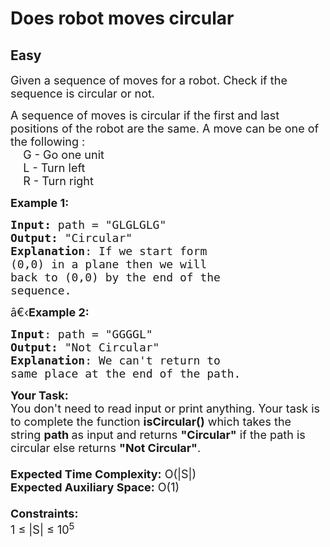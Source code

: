 # Does robot moves circular
## Easy
<div class="problems_problem_content__Xm_eO"><p><span style="font-size:18px">Given a sequence of moves for a robot.&nbsp;Check if the sequence is circular&nbsp;or not. </span></p>

<p><span style="font-size:18px">A sequence of moves is circular if the first and last positions of the robot are the same. A move can be one of the following :<br>
&nbsp; &nbsp; G - Go one unit<br>
&nbsp;&nbsp; &nbsp;L - Turn left<br>
&nbsp;&nbsp; &nbsp;R - Turn right</span></p>

<p><span style="font-size:18px"><strong>Example 1:</strong></span></p>

<pre><span style="font-size:18px"><strong>Input: </strong>path = "GLGLGLG"
<strong>Output:</strong> "Circular"
<strong>Explanation</strong>: If we start form 
(0,0) in a plane then we will 
back to (0,0) by the end of the 
sequence.
</span></pre>

<p><span style="font-size:18px">â€‹<strong>Example 2:</strong></span></p>

<pre><span style="font-size:18px"><strong>Input</strong>: path = "GGGGL"
<strong>Output:</strong> "Not Circular"
<strong>Explanation</strong>: We can't return to 
same place at the end of the path.</span></pre>

<p><span style="font-size:18px"><strong>Your Task:&nbsp;&nbsp;</strong><br>
You don't need to read input or print anything. Your task is to complete the function&nbsp;<strong>isCircular</strong><strong>()</strong>&nbsp;which takes the string&nbsp;<strong>path&nbsp;</strong>as input&nbsp;and returns&nbsp;<strong>"Circular"</strong> if the path is circular else returns&nbsp;<strong>"Not Circular"</strong>.<br>
<br>
<strong>Expected Time Complexity:</strong>&nbsp;O(|S|)<br>
<strong>Expected Auxiliary Space:</strong>&nbsp;O(1)<br>
<br>
<strong>Constraints:</strong><br>
1 ≤ |S| ≤&nbsp;10<sup>5</sup></span></p>
</div>